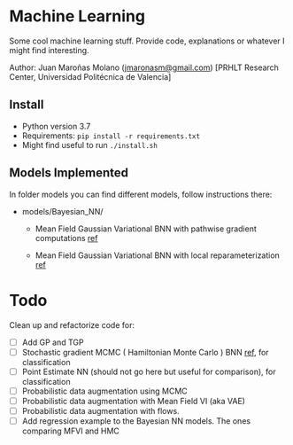 # Machine Learning

Some cool machine learning stuff. Provide code, explanations or whatever I might find interesting.

Author: Juan Maroñas Molano (jmaronasm@gmail.com) [PRHLT Research Center, Universidad Politécnica de Valencia]



## Install

* Python version 3.7
* Requirements: ``` pip install -r requirements.txt ```
* Might find useful to run ```./install.sh```



## Models Implemented

In folder models you can find different models, follow instructions there:

* models/Bayesian_NN/

  * Mean Field Gaussian Variational BNN with pathwise gradient computations [ref](https://arxiv.org/abs/1505.05424)

  * Mean Field Gaussian Variational BNN with local reparameterization [ref](https://arxiv.org/abs/1506.02557)   

# Todo

Clean up and refactorize code for:

* [ ] Add GP and TGP
* [ ] Stochastic gradient MCMC ( Hamiltonian Monte Carlo )  BNN [ref](https://arxiv.org/abs/1206.1901), for classification
* [ ] Point Estimate NN (should not go here but useful for comparison), for classification
* [ ] Probabilistic data augmentation using MCMC
* [ ] Probabilistic data augmentation with Mean Field VI (aka VAE)
* [ ] Probabilistic data augmentation with flows.
* [ ] Add regression example to the Bayesian NN models. The ones comparing MFVI and HMC
